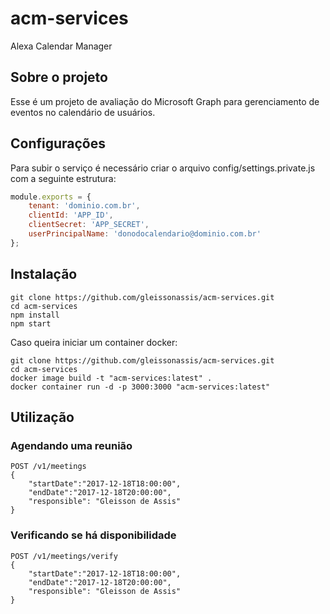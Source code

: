 # acm-services
Alexa Calendar Manager

## Sobre o projeto

Esse é um projeto de avaliação do Microsoft Graph para gerenciamento de eventos no calendário de usuários.

## Configurações
Para subir o serviço é necessário criar o arquivo config/settings.private.js com a seguinte estrutura:

```javascript
module.exports = {
    tenant: 'dominio.com.br',
    clientId: 'APP_ID',
    clientSecret: 'APP_SECRET',
    userPrincipalName: 'donodocalendario@dominio.com.br'
};
```

## Instalação
```
git clone https://github.com/gleissonassis/acm-services.git
cd acm-services
npm install
npm start
```

Caso queira iniciar um container docker:

```
git clone https://github.com/gleissonassis/acm-services.git
cd acm-services
docker image build -t "acm-services:latest" .
docker container run -d -p 3000:3000 "acm-services:latest"
```

## Utilização

### Agendando uma reunião

```
POST /v1/meetings
{
	"startDate":"2017-12-18T18:00:00",
	"endDate":"2017-12-18T20:00:00",
	"responsible": "Gleisson de Assis"
}
```

### Verificando se há disponibilidade

```
POST /v1/meetings/verify
{
	"startDate":"2017-12-18T18:00:00",
	"endDate":"2017-12-18T20:00:00",
	"responsible": "Gleisson de Assis"
}
```
